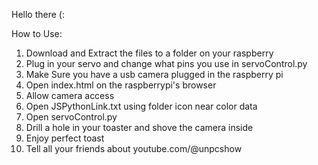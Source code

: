 Hello there (:

How to Use:
1) Download and Extract the files to a folder on your raspberry
2) Plug in your servo and change what pins you use in servoControl.py
3) Make Sure you have a usb camera plugged in the raspberry pi
4) Open index.html on the raspberrypi's browser
5) Allow camera access
6) Open JSPythonLink.txt using folder icon near color data
7) Open servoControl.py
8) Drill a hole in your toaster and shove the camera inside
9) Enjoy perfect toast
10) Tell all your friends about youtube.com/@unpcshow

